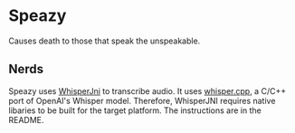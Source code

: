# Speazy

Causes death to those that speak the unspeakable.

## Nerds

Speazy uses [WhisperJni](https://github.com/GiviMAD/whisper-jni) to transcribe audio. It uses [whisper.cpp](https://github.com/ggerganov/whisper.cpp), a C/C++ port of OpenAI's Whisper model. Therefore, WhisperJNI requires native libaries to be built for the target platform. The instructions are in the README.